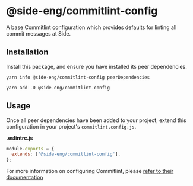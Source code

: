# @side-eng/commitlint-config

A base Commitlint configuration which provides defaults for linting all commit messages at Side.

## Installation

Install this package, and ensure you have installed its peer dependencies.

`yarn info @side-eng/commitlint-config peerDependencies`

`yarn add -D @side-eng/commitlint-config`

## Usage

Once all peer dependencies have been added to your project, extend this configuration in your project's `commitlint.config.js`.

**.eslintrc.js**

```js
module.exports = {
  extends: ['@side-eng/commitlint-config'],
};
```

For more information on configuring Commitlint, please [refer to their documentation](https://github.com/conventional-changelog/commitlint/blob/master/docs/reference-rules.md)
